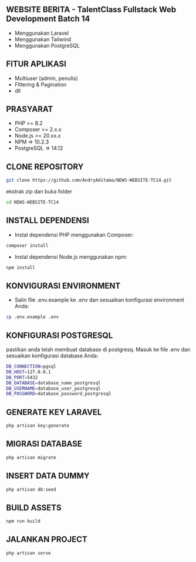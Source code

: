 ## WEBSITE BERITA - TalentClass Fullstack Web Development Batch 14
- Menggunakan Laravel
- Menggunakan Tailwind
- Menggunakan PostgreSQL

## FITUR APLIKASI
- Multiuser (admin, penulis)
- FIltering & Pagination
- dll

## PRASYARAT
- PHP >= 8.2
- Composer >= 2.x.x
- Node.js >= 20.xx.x
- NPM => 10.2.3
- PostgreSQL => 14.12

## CLONE REPOSITORY
```sh
git clone https://github.com/AndryAditama/NEWS-WEBSITE-TC14.git
```
ekstrak zip dan buka folder
```sh
cd NEWS-WEBSITE-TC14
```
## INSTALL DEPENDENSI
- Instal dependensi PHP menggunakan Composer:
```sh
composer install
```
- Instal dependensi Node.js menggunakan npm:
```sh
npm install
```

## KONVIGURASI ENVIRONMENT
- Salin file .env.example ke .env dan sesuaikan konfigurasi environment Anda:
```sh
cp .env.example .env
```

## KONFIGURASI POSTGRESQL
pastikan anda telah membuat database di postgresq. Masuk ke file .env dan sesuaikan konfigurasi database Anda:
```sh
DB_CONNECTION=pgsql
DB_HOST=127.0.0.1
DB_PORT=5432
DB_DATABASE=database_name_postgresql
DB_USERNAME=database_user_postgresql
DB_PASSWORD=database_password_postgresql
```

## GENERATE KEY LARAVEL
```sh
php artisan key:generate
```

## MIGRASI DATABASE
```sh
php artisan migrate
```

## INSERT DATA DUMMY
```sh
php artisan db:seed
```
## BUILD ASSETS
```sh
npm run build
```
## JALANKAN PROJECT
```sh
php artisan serve
```
